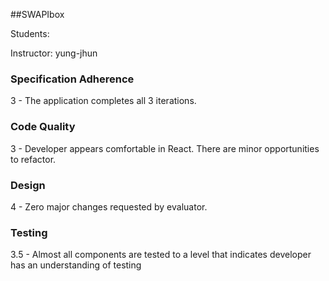 ##SWAPIbox

Students:

Instructor: yung-jhun

### Specification Adherence

3 - The application completes all 3 iterations.

### Code Quality

3 - Developer appears comfortable in React. There are minor opportunities to refactor.

### Design

4 - Zero major changes requested by evaluator.

### Testing

3.5 - Almost all components are tested to a level that indicates developer has an understanding of testing

